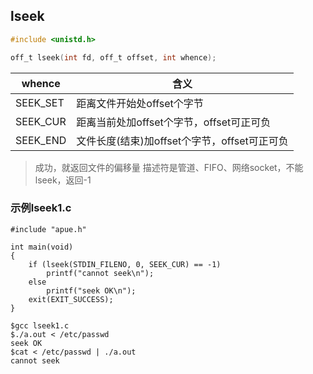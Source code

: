 
## lseek
```c
#include <unistd.h>

off_t lseek(int fd, off_t offset, int whence);
```

|whence|含义|
|---|---|
|SEEK_SET|距离文件开始处offset个字节|
|SEEK_CUR|距离当前处加offset个字节，offset可正可负|
|SEEK_END|文件长度(结束)加offset个字节，offset可正可负|

> 成功，就返回文件的偏移量
> 描述符是管道、FIFO、网络socket，不能lseek，返回-1

### 示例lseek1.c
```
#include "apue.h"

int main(void)
{
	if (lseek(STDIN_FILENO, 0, SEEK_CUR) == -1)
		printf("cannot seek\n");
	else
		printf("seek OK\n");
	exit(EXIT_SUCCESS);
}
```

```
$gcc lseek1.c
$./a.out < /etc/passwd
seek OK
$cat < /etc/passwd | ./a.out
cannot seek
```

